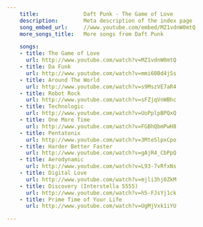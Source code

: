 ```yaml
---
    title:              Daft Punk - The Game of Love
    description:        Meta description of the index page
    song_embed_url:     //www.youtube.com/embed/MZ1vdnW0mtQ
    more_songs_title:   More songs from Daft Punk

    songs:
    - title: The Game of Love
      url: http://www.youtube.com/watch?v=MZ1vdnW0mtQ
    - title: Da Funk
      url: http://www.youtube.com/watch?v=mmi60Bd4jSs
    - title: Around The World
      url: http://www.youtube.com/watch?v=s9MszVE7aR4
    - title: Robot Rock
      url: http://www.youtube.com/watch?v=sFZjqVnWBhc
    - title: Technologic
      url: http://www.youtube.com/watch?v=UoPplpBPQxQ
    - title: One More Time
      url: http://www.youtube.com/watch?v=FGBhQbmPwH8
    - title: Pentatonix
      url: http://www.youtube.com/watch?v=3MteSlpxCpo
    - title: Harder Better Faster
      url: http://www.youtube.com/watch?v=gAjR4_CbPpQ
    - title: Aerodynamic
      url: http://www.youtube.com/watch?v=L93-7vRfxNs
    - title: Digital Love
      url: http://www.youtube.com/watch?v=mjli3hj0ZkM
    - title: Discovery (Interstella 5555)
      url: http://www.youtube.com/watch?v=h5-FJsYj1ck
    - title: Prime Time of Your Life
      url: http://www.youtube.com/watch?v=UgMjVxk1iYU

---
```


